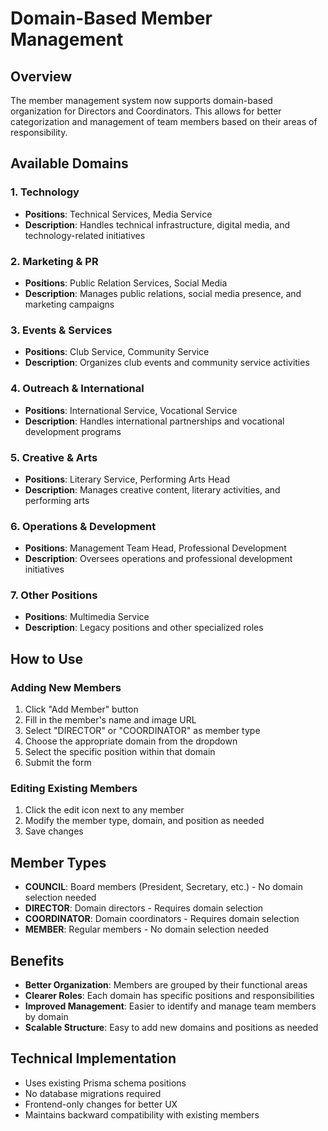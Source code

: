 # Domain-Based Member Management

## Overview
The member management system now supports domain-based organization for Directors and Coordinators. This allows for better categorization and management of team members based on their areas of responsibility.

## Available Domains

### 1. Technology
- **Positions**: Technical Services, Media Service
- **Description**: Handles technical infrastructure, digital media, and technology-related initiatives

### 2. Marketing & PR
- **Positions**: Public Relation Services, Social Media
- **Description**: Manages public relations, social media presence, and marketing campaigns

### 3. Events & Services
- **Positions**: Club Service, Community Service
- **Description**: Organizes club events and community service activities

### 4. Outreach & International
- **Positions**: International Service, Vocational Service
- **Description**: Handles international partnerships and vocational development programs

### 5. Creative & Arts
- **Positions**: Literary Service, Performing Arts Head
- **Description**: Manages creative content, literary activities, and performing arts

### 6. Operations & Development
- **Positions**: Management Team Head, Professional Development
- **Description**: Oversees operations and professional development initiatives

### 7. Other Positions
- **Positions**: Multimedia Service
- **Description**: Legacy positions and other specialized roles

## How to Use

### Adding New Members
1. Click "Add Member" button
2. Fill in the member's name and image URL
3. Select "DIRECTOR" or "COORDINATOR" as member type
4. Choose the appropriate domain from the dropdown
5. Select the specific position within that domain
6. Submit the form

### Editing Existing Members
1. Click the edit icon next to any member
2. Modify the member type, domain, and position as needed
3. Save changes

## Member Types
- **COUNCIL**: Board members (President, Secretary, etc.) - No domain selection needed
- **DIRECTOR**: Domain directors - Requires domain selection
- **COORDINATOR**: Domain coordinators - Requires domain selection  
- **MEMBER**: Regular members - No domain selection needed

## Benefits
- **Better Organization**: Members are grouped by their functional areas
- **Clearer Roles**: Each domain has specific positions and responsibilities
- **Improved Management**: Easier to identify and manage team members by domain
- **Scalable Structure**: Easy to add new domains and positions as needed

## Technical Implementation
- Uses existing Prisma schema positions
- No database migrations required
- Frontend-only changes for better UX
- Maintains backward compatibility with existing members 